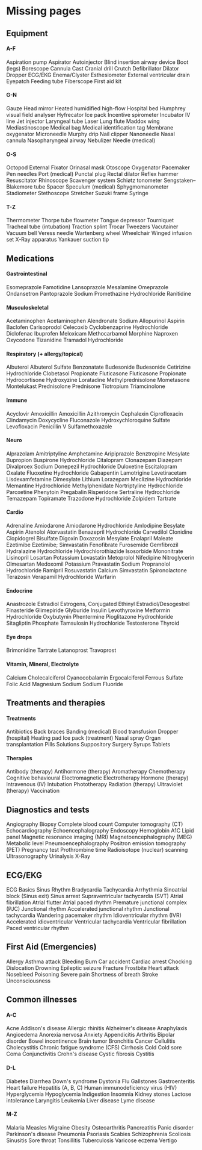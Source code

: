 # Missing pages

## Equipment

#### A-F
Aspiration pump
Aspirator
Autoinjector
Blind insertion airway device
Boot (legs)
Borescope
Cannula
Cast
Cranial drill
Crutch
Defibrillator
Dilator
Dropper
ECG/EKG
Enema/Clyster
Esthesiometer
External ventricular drain
Eyepatch
Feeding tube
Fiberscope
First aid kit
#### G-N
Gauze
Head mirror
Heated humidified high-flow
Hospital bed
Humphrey visual field analyser
Hyfrecator
Ice pack
Incentive spirometer
Incubator
IV line
Jet injector
Laryngeal tube
Laser
Lung flute
Maddox wing
Mediastinoscope
Medical bag
Medical identification tag
Membrane oxygenator
Microneedle
Murphy drip
Nail clipper
Nanoneedle
Nasal cannula
Nasopharyngeal airway
Nebulizer
Needle (medical)
#### O-S
Octopod External Fixator
Orinasal mask
Otoscope
Oxygenator
Pacemaker
Pen needles
Port (medical)
Punctal plug
Rectal dilator
Reflex hammer
Resuscitator
Rhinoscope
Scavenger system
Schiøtz tonometer
Sengstaken–Blakemore tube
Spacer
Speculum (medical)
Sphygmomanometer
Stadiometer
Stethoscope
Stretcher
Suzuki frame
Syringe
#### T-Z
Thermometer
Thorpe tube flowmeter
Tongue depressor
Tourniquet
Tracheal tube (intubation)
Traction splint
Trocar
Tweezers
Vacutainer
Vacuum bell
Veress needle
Wartenberg wheel
Wheelchair
Winged infusion set
X-Ray apparatus
Yankauer suction tip

## Medications

#### Gastrointestinal
Esomeprazole
Famotidine
Lansoprazole
Mesalamine
Omeprazole
Ondansetron
Pantoprazole Sodium
Promethazine Hydrochloride
Ranitidine
#### Musculoskeletal
Acetaminophen
Acetaminophen
Alendronate Sodium
Allopurinol
Aspirin
Baclofen
Carisoprodol
Celecoxib
Cyclobenzaprine Hydrochloride
Diclofenac
Ibuprofen
Meloxicam
Methocarbamol
Morphine
Naproxen
Oxycodone
Tizanidine
Tramadol Hydrochloride
#### Respiratory (+ allergy/topical)
Albuterol
Albuterol Sulfate
Benzonatate
Budesonide
Budesonide
Cetirizine Hydrochloride
Clobetasol Propionate
Fluticasone
Fluticasone Propionate
Hydrocortisone
Hydroxyzine
Loratadine
Methylprednisolone
Mometasone
Montelukast
Prednisolone
Prednisone
Tiotropium
Triamcinolone
#### Immune
Acyclovir
Amoxicillin
Amoxicillin
Azithromycin
Cephalexin
Ciprofloxacin
Clindamycin
Doxycycline
Fluconazole
Hydroxychloroquine Sulfate
Levofloxacin
Penicillin V
Sulfamethoxazole
#### Neuro
Alprazolam
Amitriptyline
Amphetamine
Aripiprazole
Benztropine Mesylate
Bupropion
Buspirone Hydrochloride
Citalopram
Clonazepam
Diazepam
Divalproex Sodium
Donepezil Hydrochloride
Duloxetine
Escitalopram Oxalate
Fluoxetine Hydrochloride
Gabapentin
Lamotrigine
Levetiracetam
Lisdexamfetamine Dimesylate
Lithium
Lorazepam
Meclizine Hydrochloride
Memantine Hydrochloride
Methylphenidate
Nortriptyline Hydrochloride
Paroxetine
Phenytoin
Pregabalin
Risperidone
Sertraline Hydrochloride
Temazepam
Topiramate
Trazodone Hydrochloride
Zolpidem Tartrate
#### Cardio
Adrenaline
Amiodarone
Amiodarone Hydrochloride
Amlodipine Besylate
Aspirin
Atenolol
Atorvastatin
Benazepril Hydrochloride
Carvedilol
Clonidine
Clopidogrel Bisulfate
Digoxin
Doxazosin Mesylate
Enalapril Maleate
Ezetimibe
Ezetimibe; Simvastatin
Fenofibrate
Furosemide
Gemfibrozil
Hydralazine Hydrochloride
Hydrochlorothiazide
Isosorbide Mononitrate
Lisinopril
Losartan Potassium
Lovastatin
Metoprolol
Nifedipine
Nitroglycerin
Olmesartan Medoxomil
Potassium
Pravastatin Sodium
Propranolol Hydrochloride
Ramipril
Rosuvastatin Calcium
Simvastatin
Spironolactone
Terazosin
Verapamil Hydrochloride
Warfarin
#### Endocrine
Anastrozole
Estradiol
Estrogens, Conjugated
Ethinyl Estradiol/Desogestrel
Finasteride
Glimepiride
Glyburide
Insulin
Levothyroxine
Metformin Hydrochloride
Oxybutynin
Phentermine
Pioglitazone Hydrochloride
Sitagliptin Phosphate
Tamsulosin Hydrochloride
Testosterone
Thyroid
#### Eye drops
Brimonidine Tartrate
Latanoprost
Travoprost
#### Vitamin, Mineral, Electrolyte
Calcium
Cholecalciferol
Cyanocobalamin
Ergocalciferol
Ferrous Sulfate
Folic Acid
Magnesium
Sodium
Sodium Fluoride

## Treatments and therapies

#### Treatments
Antibiotics
Back braces
Banding (medical)
Blood transfusion
Dropper (hospital)
Heating pad
Ice pack (treatment)
Nasal spray
Organ transplantation
Pills
Solutions
Suppository
Surgery
Syrups
Tablets
#### Therapies
Antibody (therapy)
Antihormone (therapy)
Aromatherapy
Chemotherapy
Cognitive behavioural
Electromagnetic
Electrotherapy
Hormone (therapy)
Intravenous (IV)
Intubation
Phototherapy
Radiation (therapy)
Ultraviolet (therapy)
Vaccination

## Diagnostics and tests

Angiography
Biopsy
Complete blood count
Computer tomography (CT)
Echocardiography
Echoencephalography
Endoscopy
Hemoglobin A1C
Lipid panel
Magnetic resonance imaging (MRI)
Magnetoencephalography (MEG)
Metabolic level
Pneumoencephalography
Positron emission tomography (PET)
Pregnancy test
Prothrombine time
Radioisotope (nuclear) scanning
Ultrasonography
Urinalysis
X-Ray

## ECG/EKG

ECG Basics
Sinus Rhythm
Bradycardia
Tachycardia
Arrhythmia
Sinoatrial block (Sinus exit)
Sinus arrest
Supraventricular tachycardia (SVT)
Atrial fibrillation
Atrial flutter
Atrial paced rhythm
Premature junctional complex (PJC)
Junctional rhythm
Accelerated junctional rhythm
Junctional tachycardia
Wandering pacemaker rhythm
Idioventricular rhythm (IVR)
Accelerated idioventricular
Ventricular tachycardia
Ventricular fibrillation
Paced ventricular rhythm

## First Aid (Emergencies)

Allergy
Asthma attack
Bleeding
Burn
Car accident
Cardiac arrest
Chocking
Dislocation
Drowning
Epileptic seizure
Fracture
Frostbite
Heart attack
Nosebleed
Poisoning
Severe pain
Shortness of breath
Stroke
Unconsciousness

## Common illnesses

#### A-C
Acne
Addison's disease
Allergic rhinitis
Alzheimer's disease
Anaphylaxis
Angioedema
Anorexia nervosa
Anxiety
Appendicitis
Arthritis
Bipolar disorder
Bowel incontinence
Brain tumor
Bronchitis
Cancer
Cellulitis
Cholecystitis
Chronic fatigue syndrome (CFS)
Cirrhosis
Cold
Cold sore
Coma
Conjunctivitis
Crohn's disease
Cystic fibrosis
Cystitis
#### D-L
Diabetes
Diarrhea
Down's syndrome
Dystonia
Flu
Gallstones
Gastroenteritis
Heart failure
Hepatitis (A, B, C)
Human immunodeficiency virus (HIV)
Hyperglycemia
Hypoglycemia
Indigestion
Insomnia
Kidney stones
Lactose intolerance
Laryngitis
Leukemia
Liver disease
Lyme disease
#### M-Z
Malaria
Measles
Migraine
Obesity
Osteoarthritis
Pancreatitis
Panic disorder
Parkinson's disease
Pneumonia
Psoriasis
Scabies
Schizophrenia
Scoliosis
Sinusitis
Sore throat
Tonsillitis
Tuberculosis
Varicose eczema
Vertigo